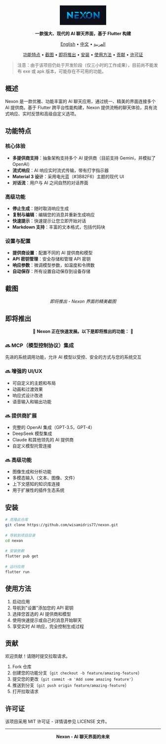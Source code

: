 <p align="center">
  <img src="assets/app_icon_logo.jpeg" alt="Nexon" width="150">
</p>

<p align="center">
  <b>一款强大、现代的 AI 聊天界面，基于 Flutter 构建</b>
</p>

<p align="center">
  <a href="README.md">English</a> •
  <a href="README.zh.md">中文</a> •
  <a href="README.ar.md">العربية</a>
</p>

<p align="center">
  <a href="#功能特点">功能特点</a> •
  <a href="#截图">截图</a> •
  <a href="#即将推出">即将推出</a> •
  <a href="#安装">安装</a> •
  <a href="#使用方法">使用方法</a> •
  <a href="#贡献">贡献</a> •
  <a href="#许可证">许可证</a>
</p>

> 注意：由于该项目仍处于开发阶段（仅三小时的工作成果），目前尚不能发布 exe 或 apk 版本，可能存在不可用的功能。

## 概述

Nexon 是一款优雅、功能丰富的 AI 聊天应用，通过统一、精美的界面连接多个 AI 提供商。基于 Flutter 跨平台性能构建，Nexon 提供流畅的聊天体验，具有流式响应、实时反馈和高级自定义选项。

## 功能特点

### 核心体验
- **多提供商支持**：抽象架构支持多个 AI 提供商（目前支持 Gemini，并模拟了 OpenAI）
- **流式响应**：AI 响应实时流式传输，带有打字指示器
- **Material 3 设计**：采用电光蓝（#3B82F6）主题的现代 UI
- **对话流**：用户与 AI 之间自然的对话界面

### 高级功能
- **停止生成**：随时取消响应生成
- **复制与编辑**：编辑您的消息并重新生成响应
- **快速提示**：快速提示让您立即开始对话
- **Markdown 支持**：丰富的文本格式，包括代码块

### 设置与配置
- **提供商设置**：配置不同的 AI 提供商和模型
- **API 密钥管理**：安全存储和管理 API 密钥
- **响应参数**：微调模型参数，如温度和令牌数
- **自动保存**：所有设置自动保存到设备存储

## 截图

<p align="center">
  <i>即将推出 - Nexon 界面的精美截图</i>
</p>

## 即将推出

<p align="center">🚀 <b>Nexon 正在快速发展。以下是即将推出的功能：</b> 🚀</p>

### 🔜 MCP（模型控制协议）集成
先进的系统调用功能，允许 AI 模型以受控、安全的方式与您的系统交互

### 🔜 增强的 UI/UX
- 可自定义的主题和布局
- 动画和过渡效果
- 响应式设计改进
- 语音输入和输出功能

### 🔜 提供商扩展
- 完整的 OpenAI 集成（GPT-3.5，GPT-4）
- DeepSeek 模型集成
- Claude 和其他领先的 AI 提供商
- 自定义模型托管连接

### 🔜 高级功能
- 图像生成和分析功能
- 多模态输入（文本、图像、文件）
- 上下文感知的知识库连接
- 用于扩展性的插件生态系统

## 安装

```bash
# 克隆此仓库
git clone https://github.com/wisamidris77/nexon.git

# 导航到项目目录
cd nexon

# 安装依赖
flutter pub get

# 运行应用
flutter run
```

## 使用方法

1. 启动应用
2. 导航到"设置"添加您的 API 密钥
3. 选择您首选的 AI 提供商和模型
4. 使用快速提示或自己的消息开始聊天
5. 享受实时 AI 响应，完全控制生成过程

## 贡献

欢迎贡献！请随时提交拉取请求。

1. Fork 仓库
2. 创建您的功能分支（`git checkout -b feature/amazing-feature`）
3. 提交您的更改（`git commit -m 'Add some amazing feature'`）
4. 推送到分支（`git push origin feature/amazing-feature`）
5. 打开拉取请求

## 许可证

该项目采用 MIT 许可证 - 详情请参见 LICENSE 文件。

---

<p align="center">
  <b>Nexon - AI 聊天界面的未来</b>
</p> 